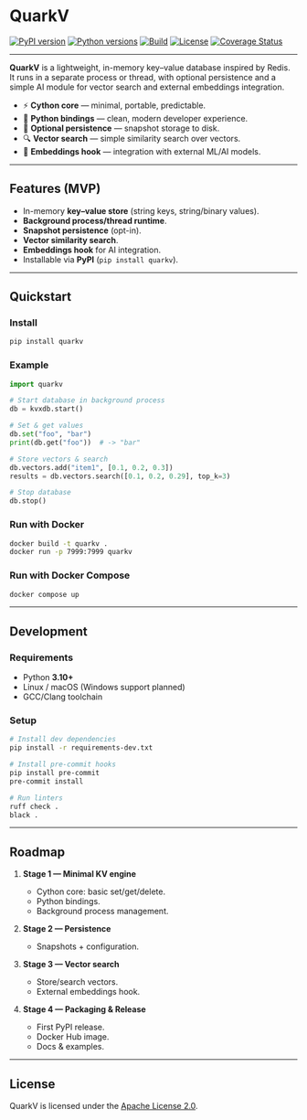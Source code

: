 # QuarkV

[![PyPI version](https://img.shields.io/pypi/v/quark.svg)](https://pypi.org/project/quarkv/)
[![Python versions](https://img.shields.io/pypi/pyversions/quarkv.svg)](https://pypi.org/project/kvxdb/)
[![Build](https://github.com/your-org/kvxdb/actions/workflows/ci.yml/badge.svg)](https://github.com/your-org/kvxdb/actions)
[![License](https://img.shields.io/badge/license-Apache%202.0-blue.svg)](LICENSE)
[![Coverage Status](https://coveralls.io/repos/github/macht1212/quarkv/badge.svg?branch=main)](https://coveralls.io/github/macht1212/quarkv?branch=main)

---

**QuarkV** is a lightweight, in-memory key–value database inspired by Redis.  
It runs in a separate process or thread, with optional persistence and a simple AI module for vector search and external embeddings integration.

- ⚡ **Cython core** — minimal, portable, predictable.  
- 🐍 **Python bindings** — clean, modern developer experience.  
- 💾 **Optional persistence** — snapshot storage to disk.  
- 🔍 **Vector search** — simple similarity search over vectors.  
- 🔗 **Embeddings hook** — integration with external ML/AI models.  

---

## Features (MVP)
- In-memory **key–value store** (string keys, string/binary values).  
- **Background process/thread runtime**.  
- **Snapshot persistence** (opt-in).  
- **Vector similarity search**.  
- **Embeddings hook** for AI integration.  
- Installable via **PyPI** (`pip install quarkv`).  

---

## Quickstart

### Install
```bash
pip install quarkv
```

### Example
```python
import quarkv

# Start database in background process
db = kvxdb.start()

# Set & get values
db.set("foo", "bar")
print(db.get("foo"))  # -> "bar"

# Store vectors & search
db.vectors.add("item1", [0.1, 0.2, 0.3])
results = db.vectors.search([0.1, 0.2, 0.29], top_k=3)

# Stop database
db.stop()
```

### Run with Docker
```bash
docker build -t quarkv .
docker run -p 7999:7999 quarkv
```

### Run with Docker Compose
```bash
docker compose up
```

---

## Development

### Requirements
- Python **3.10+**
- Linux / macOS (Windows support planned)
- GCC/Clang toolchain

### Setup
```bash
# Install dev dependencies
pip install -r requirements-dev.txt

# Install pre-commit hooks
pip install pre-commit
pre-commit install

# Run linters
ruff check .
black .
```

---

## Roadmap

1. **Stage 1 — Minimal KV engine**
   - Cython core: basic set/get/delete.
   - Python bindings.
   - Background process management.

2. **Stage 2 — Persistence**
   - Snapshots + configuration.

3. **Stage 3 — Vector search**
   - Store/search vectors.
   - External embeddings hook.

4. **Stage 4 — Packaging & Release**
   - First PyPI release.
   - Docker Hub image.
   - Docs & examples.

---

## License
QuarkV is licensed under the [Apache License 2.0](LICENSE).
